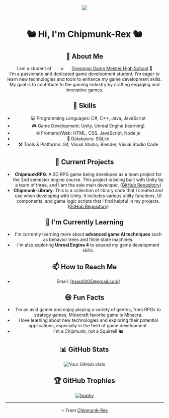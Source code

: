 <div align="center">
<img src="https://i.esdrop.com/d/f/QQvALvRITo/uv4DClMJrj.png" img><br/>
<br/>

# 🐿️ Hi, I'm Chipmunk-Rex 🐿️ 
## :rocket: About Me

I am a student of <a href="https://ggm-h.goeay.kr/ggm-h/main.do"><img src="https://i.esdrop.com/d/f/QQvALvRITo/KiLttpuf1t.png" width="60px" height="10px" alt="R"></img>Gyeonggi Game Meister High School</a> 🏫 <br/> 
I'm a passionate and dedicated game development student. I'm eager to learn new technologies and tools to enhance my game development skills. My goal is to contribute to the gaming industry by crafting engaging and innovative games.

## 🔧 Skills

- 💻 Programming Languages: C#, C++, Java, JavaScript
- 🎮 Game Development: Unity, Unreal Engine (learning)
- 🌐 Frontend/Web: HTML, CSS, JavaScript, Node.js
- 💾 Databases: SQLite
- 🛠️ Tools & Platforms: Git, Visual Studio, Blender, Visual Studio Code

## :telescope: Current Projects

- **ChipmunkRPG**: A 2D RPG game being developed as a team project for the 2nd semester engine course. This project is being built with Unity by a team of three, and I am the sole main developer.  ([GitHub Repository](https://github.com/Chipmunk-Rex/ChipmunkRPG))
- **Chipmunk-Library**: This is a collection of library code that I created and use when developing with Unity. It includes various utility functions, UI components, and game logic scripts that I find helpful in my projects. ([GitHub Repository](https://github.com/Chipmunk-Rex/Chipmunk-Library))

## :seedling: I'm Currently Learning

- I'm currently learning more about **advanced game AI techniques** such as behavior trees and finite state machines.
- I'm also exploring **Unreal Engine 4** to expand my game development skills. 

## :mailbox: How to Reach Me

- Email: [hswa1005@gmail.com] 

## :smile: Fun Facts

- I'm an avid gamer and enjoy playing a variety of genres, from RPGs to strategy games. Minecraft favorite game is Minecra.
- I love learning about new technologies and exploring their potential applications, especially in the field of game development.
- I'm a Chipmunk, not a Squirrel! 🐿️ 

## :bar_chart: GitHub Stats

![Your GitHub stats](https://github-readme-stats.vercel.app/api?username=Chipmunk-Rex&show_icons=true)

## :trophy: GitHub Trophies

[![trophy](https://github-profile-trophy.vercel.app/?username=Chipmunk-Rex)](https://github.com/ryo-ma/github-profile-trophy)

---

⭐️ From [Chipmunk-Rex](https://github.com/Chipmunk-Rex) 
